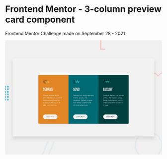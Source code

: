 # Frontend Mentor - 3-column preview card component

Frontend Mentor Challenge made on September 28 - 2021

![Design preview for the 3-column preview card component coding challenge](./design/desktop-preview.jpg)

